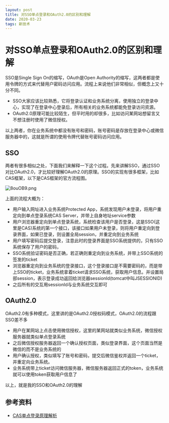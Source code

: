 ```yaml
---
layout: post
title: 对SSO单点登录和OAuth2.0的区别和理解
date: 2020-03-23
tags: 新技术
---
```


# 对SSO单点登录和OAuth2.0的区别和理解

SSO是Single Sign On的缩写，OAuth是Open Authority的缩写，这两者都是使用令牌的方式来代替用户密码访问应用。流程上来说他们非常相似，但概念上又十分不同。

+ SSO大家应该比较熟悉，它将登录认证和业务系统分离，使用独立的登录中心，实现了在登录中心登录后，所有相关的业务系统都能免登录访问资源。
+ OAuth2.0原理可能比较陌生，但平时用的却很多，比如访问某网站想留言又不想注册时使用了微信授权。

以上两者，你在业务系统中都没有账号和密码，账号密码是存放在登录中心或微信服务器中的，这就是所谓的使用令牌代替账号密码访问应用。

## SSO

两者有很多相似之处，下面我们来解释一下这个过程。先来讲解SSO，通过SSO对比OAuth2.0，才比较好理解OAuth2.0的原理。SSO的实现有很多框架，比如CAS框架，以下是CAS框架的官方流程图。

![8ouOB9.png](https://s1.ax1x.com/2020/03/22/8ouOB9.png)

上面的流程大概为：
+ 用户输入网址进入业务系统Protected App，系统发现用户未登录，将用户重定向到单点登录系统CAS Server，并带上自身地址service参数
+ 用户浏览器重定向到单点登录系统，系统检查该用户是否登录，这是SSO(这里是CAS)系统的第一个接口，该接口如果用户未登录，则将用户重定向到登录界面，如果已登录，则设置全局session，并重定向到业务系统
+ 用户填写密码后提交登录，注意此时的登录界面是SSO系统提供的，只有SSO系统保存了用户的密码，
+ SSO系统验证密码是否正确，若正确则重定向到业务系统，并带上SSO系统的签发的ticket
+ 浏览器重定向到业务系统的登录接口，这个登录接口是不需要密码的，而是带上SSO的ticket，业务系统拿着ticket请求SSO系统，获取用户信息。并设置局部session，表示登录成功返回给浏览器sessionId(tomcat中叫JSESSIONID)
+ 之后所有的交互用sessionId与业务系统交互即可


## OAuth2.0

OAuth2.0有多种模式，这里讲的是OAuth2.0授权码模式，OAuth2.0的流程跟SSO差不多
+ 用户在某网站上点击使用微信授权，这里的某网站就类似业务系统，微信授权服务器就类似单点登录系统
+ 之后微信授权服务器返回一个确认授权页面，类似登录界面，这个页面当然是微信的而不是业务系统的
+ 用户确认授权，类似填写了账号和密码，提交后微信鉴权并返回一个ticket，并重定向业务系统。
+ 业务系统带上ticket访问微信服务器，微信服务器返回正式的token，业务系统就可以使用token获取用户信息了

以上，就是我的SSO和OAuth2.0的理解

## 参考资料

+ [CAS单点登录原理解析
](https://www.jianshu.com/p/6ba65cc8e399)